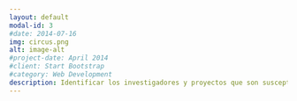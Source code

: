 ```yaml
---
layout: default
modal-id: 3
#date: 2014-07-16
img: circus.png
alt: image-alt
#project-date: April 2014
#client: Start Bootstrap
#category: Web Development
description: Identificar los investigadores y proyectos que son susceptibles de ser escalados.
---
```

